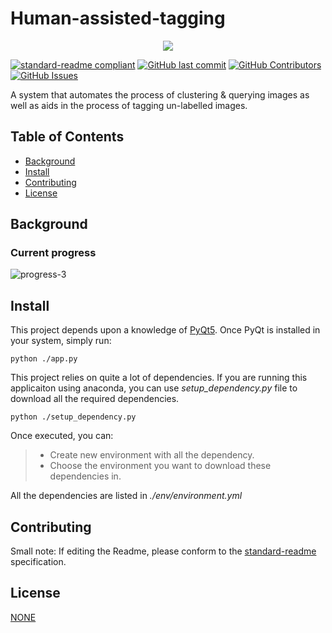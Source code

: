 # Human-assisted-tagging
<p align="center">
  <img src="https://www.seaicons.com/wp-content/uploads/2015/06/system-analysis-icon.png" />
</p>


[![standard-readme compliant](https://img.shields.io/badge/readme%20style-standard-brightgreen.svg?style=flat-square)](https://github.com/RichardLitt/standard-readme)
[![GitHub last commit](https://img.shields.io/github/last-commit/adarsh2012/Human-assisted-tagging)]()
[![GitHub Contributors](https://img.shields.io/github/contributors/adarsh2012/Human-assisted-tagging)]()
[![GitHub Issues](https://img.shields.io/github/issues/adarsh2012/Human-assisted-tagging)]()

A system that automates the process of clustering & querying images as well as aids in the process of tagging un-labelled images. 

## Table of Contents

- [Background](#background)
- [Install](#install)
- [Contributing](#contributing)
- [License](#license)

## Background

### Current progress

![progress-3](https://user-images.githubusercontent.com/42161058/93812590-0fd54200-fc7c-11ea-8e33-28fe72655abf.gif)

## Install

This project depends upon a knowledge of [PyQt5](https://pypi.org/project/PyQt5/). Once PyQt is installed in your system, simply run:

```
python ./app.py
```
This project relies on quite a lot of dependencies. If you are running this applicaiton using anaconda, you can use *setup_dependency.py* file to download all the required dependencies. 

```
python ./setup_dependency.py
```
Once executed, you can:
> * Create new environment with all the dependency.
> * Choose the environment you want to download these dependencies in.

All the dependencies are listed in *./env/environment.yml*

## Contributing

Small note: If editing the Readme, please conform to the [standard-readme](https://github.com/RichardLitt/standard-readme) specification.

## License

[NONE](../LICENSE)
